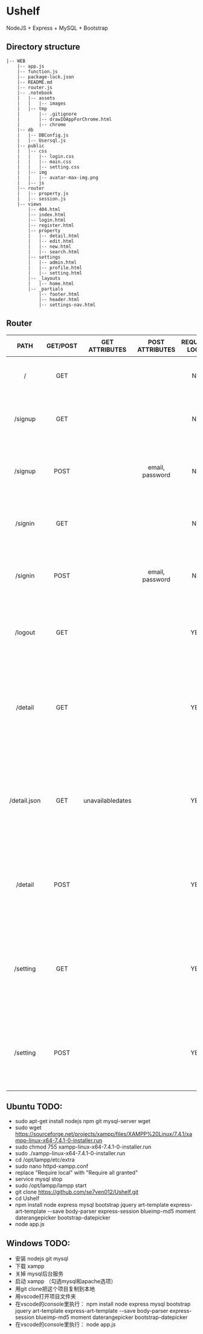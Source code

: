 # Ushelf
NodeJS + Express + MySQL + Bootstrap

## Directory structure
```
|-- WEB
    |-- app.js
    |-- function.js
    |-- package-lock.json
    |-- README.md
    |-- router.js
    |-- .notebook
    |   |-- assets
    |   |   |-- images
    |   |-- tmp
    |       |-- .gitignore
    |       |-- drawIOAppForChrome.html
    |       |-- chrome
    |-- db
    |   |-- DBConfig.js
    |   |-- Usersql.js
    |-- public
    |   |-- css
    |   |   |-- login.css
    |   |   |-- main.css
    |   |   |-- setting.css
    |   |-- img
    |   |   |-- avatar-max-img.png
    |   |-- js
    |-- router
    |   |-- property.js
    |   |-- session.js
    |-- views
        |-- 404.html
        |-- index.html
        |-- login.html
        |-- register.html
        |-- property
        |   |-- detail.html
        |   |-- edit.html
        |   |-- new.html
        |   |-- search.html
        |-- settings
        |   |-- admin.html
        |   |-- profile.html
        |   |-- setting.html
        |-- _layouts
        |   |-- home.html
        |-- _partials
            |-- footer.html
            |-- header.html
            |-- settings-nav.html
```

## Router
|PATH|GET/POST|GET ATTRIBUTES|POST ATTRIBUTES|REQUIRED LOGIN|备注|
| :----: | :----: | :----: | :----: | :----: | :---- |
|/|GET| |  |NO|渲染首页| 			 	
|/signup|GET| | |NO|渲染注册页|
|/signup|POST| |email, password|NO|处理注册请求|
|/signin|GET||  |NO|渲染登录页|
|/signin|POST|| email, password|NO|处理登录请求|
|/logout|GET| | |YES|处理退出请求|
|/detail|GET| | |YES|渲染用户预定日期界面|
|/detail.json|GET|unavailabledates| |YES|渲染用户预定日期界面|
|/detail|POST|| |YES|处理预定日期请求|
|/setting|GET| | |YES|渲染用户设定日期界面|
|/setting|POST| | |YES|处理设定日期请求|

## Ubuntu TODO:
- sudo apt-get install nodejs npm git mysql-server wget
- sudo wget https://sourceforge.net/projects/xampp/files/XAMPP%20Linux/7.4.1/xampp-linux-x64-7.4.1-0-installer.run
- sudo chmod 755 xampp-linux-x64-7.4.1-0-installer.run
- sudo ./xampp-linux-x64-7.4.1-0-installer.run
- cd /opt/lampp/etc/extra
- sudo nano httpd-xampp.conf
- replace "Require local" with "Require all granted"
- service mysql stop
- sudo /opt/lampp/lampp start
- git clone https://github.com/se7ven012/Ushelf.git
- cd Ushelf
- npm install node express mysql bootstrap jquery art-template express-art-template --save body-parser express-session blueimp-md5 moment daterangepicker bootstrap-datepicker
- node app.js

## Windows TODO:
- 安装 nodejs git mysql
- 下载 xampp
- 关掉 mysql后台服务
- 启动 xampp （勾选mysql和apache选项）
- 用git clone把这个项目复制到本地
- 用vscode打开项目文件夹
- 在vscode的console里执行： npm install node express mysql bootstrap jquery art-template express-art-template --save body-parser express-session blueimp-md5 moment daterangepicker bootstrap-datepicker
- 在vscode的console里执行： node app.js
